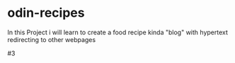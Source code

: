 # odin-recipes

In this Project i will learn to create a food recipe kinda "blog"
with hypertext redirecting to other webpages

#3
